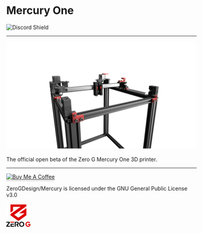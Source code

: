 # Mercury One
![Discord Shield](https://discord.com/api/guilds/747612067951018075/widget.png?style=banner2)

____
<img src="./Renders//render.png"><br><br>
The official open beta of the Zero G Mercury One 3D printer.

____
<a href="https://www.buymeacoffee.com/dutchdude" target="_blank"><img src="https://www.buymeacoffee.com/assets/img/custom_images/orange_img.png" alt="Buy Me A Coffee" style="height: 41px !important;width: 174px !important;box-shadow: 0px 3px 2px 0px rgba(190, 190, 190, 0.5) !important;-webkit-box-shadow: 0px 3px 2px 0px rgba(190, 190, 190, 0.5) !important;" ></a>

ZeroGDesign/Mercury is licensed under the
GNU General Public License v3.0<br><br>
<img src="./Renders/Logo.png" width="64">
